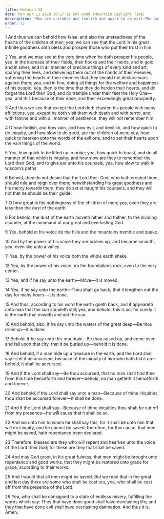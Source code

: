 ```yaml
---
title: Helaman 12
date: Mon Apr 13 2020 16:17:11 GMT-0600 (Mountain Daylight Time)
description: "Men are unstable and foolish and quick to do evil—The Lord chastens His people—The nothingness of men is compared with the power of God—In the day of judgment, men will gain everlasting life or everlasting damnation. About 6 B.C."
order: 12
---
```


1 And thus we can behold how false, and also the unsteadiness of the hearts of the children of men; yea, we can see that the Lord in his great infinite goodness doth bless and prosper those who put their trust in him.

2 Yea, and we may see at the very time when he doth prosper his people, yea, in the increase of their fields, their flocks and their herds, and in gold, and in silver, and in all manner of precious things of every kind and art; sparing their lives, and delivering them out of the hands of their enemies; softening the hearts of their enemies that they should not declare wars against them; yea, and in fine, doing all things for the welfare and happiness of his people; yea, then is the time that they do harden their hearts, and do forget the Lord their God, and do trample under their feet the Holy One—yea, and this because of their ease, and their exceedingly great prosperity.

3 And thus we see that except the Lord doth chasten his people with many afflictions, yea, except he doth visit them with death and with terror, and with famine and with all manner of pestilence, they will not remember him.

4 O how foolish, and how vain, and how evil, and devilish, and how quick to do iniquity, and how slow to do good, are the children of men; yea, how quick to hearken unto the words of the evil one, and to set their hearts upon the vain things of the world.

5 Yea, how quick to be lifted up in pride; yea, how quick to boast, and do all manner of that which is iniquity; and how slow are they to remember the Lord their God, and to give ear unto his counsels, yea, how slow to walk in wisdom’s paths.

6 Behold, they do not desire that the Lord their God, who hath created them, should rule and reign over them; notwithstanding his great goodness and his mercy towards them, they do set at naught his counsels, and they will not that he should be their guide.

7 O how great is the nothingness of the children of men; yea, even they are less than the dust of the earth.

8 For behold, the dust of the earth moveth hither and thither, to the dividing asunder, at the command of our great and everlasting God.

9 Yea, behold at his voice do the hills and the mountains tremble and quake.

10 And by the power of his voice they are broken up, and become smooth, yea, even like unto a valley.

11 Yea, by the power of his voice doth the whole earth shake.

12 Yea, by the power of his voice, do the foundations rock, even to the very center.

13 Yea, and if he say unto the earth—Move—it is moved.

14 Yea, if he say unto the earth—Thou shalt go back, that it lengthen out the day for many hours—it is done.

15 And thus, according to his word the earth goeth back, and it appeareth unto man that the sun standeth still; yea, and behold, this is so; for surely it is the earth that moveth and not the sun.

16 And behold, also, if he say unto the waters of the great deep—Be thou dried up—it is done.

17 Behold, if he say unto this mountain—Be thou raised up, and come over and fall upon that city, that it be buried up—behold it is done.

18 And behold, if a man hide up a treasure in the earth, and the Lord shall say—Let it be accursed, because of the iniquity of him who hath hid it up—behold, it shall be accursed.

19 And if the Lord shall say—Be thou accursed, that no man shall find thee from this time henceforth and forever—behold, no man getteth it henceforth and forever.

20 And behold, if the Lord shall say unto a man—Because of thine iniquities, thou shalt be accursed forever—it shall be done.

21 And if the Lord shall say—Because of thine iniquities thou shalt be cut off from my presence—he will cause that it shall be so.

22 And wo unto him to whom he shall say this, for it shall be unto him that will do iniquity, and he cannot be saved; therefore, for this cause, that men might be saved, hath repentance been declared.

23 Therefore, blessed are they who will repent and hearken unto the voice of the Lord their God; for these are they that shall be saved.

24 And may God grant, in his great fulness, that men might be brought unto repentance and good works, that they might be restored unto grace for grace, according to their works.

25 And I would that all men might be saved. But we read that in the great and last day there are some who shall be cast out, yea, who shall be cast off from the presence of the Lord.

26 Yea, who shall be consigned to a state of endless misery, fulfilling the words which say: They that have done good shall have everlasting life; and they that have done evil shall have everlasting damnation. And thus it is. Amen.

